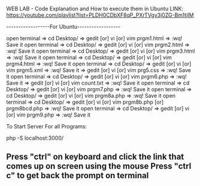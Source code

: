 WEB LAB - Code Explanation and How to execute them in Ubuntu
LINK: https://youtube.com/playlist?list=PLDH0CDbXF8qP_PXrTVgy3j0ZG-Bm1tjIM

------------------For Ubuntu------------------

open terminal => cd Desktop/ => gedit [or] vi [or] vim prgm1.html => :wq! Save it
open terminal => cd Desktop/ => gedit [or] vi [or] vim prgm2.html => :wq! Save it
open terminal => cd Desktop/ => gedit [or] vi [or] vim prgm3.html => :wq! Save it
open terminal => cd Desktop/ => gedit [or] vi [or] vim prgm4.html => :wq! Save it
open terminal => cd Desktop/ => gedit [or] vi [or] vim prgm5.xml => :wq! Save it => gedit [or] vi [or] vim prg5.css => :wq! Save it
open terminal => cd Desktop/ => gedit [or] vi [or] vim prgm6.php => :wq! Save it => gedit [or] vi [or] vim count.txt => :wq! Save it
open terminal => cd Desktop/ => gedit [or] vi [or] vim prgm7.php => :wq! Save it
open terminal => cd Desktop/ => gedit [or] vi [or] vim prgm8a.php => :wq! Save it
open terminal => cd Desktop/ => gedit [or] vi [or] vim prgm8b.php [or] prgm8bcd.php => :wq! Save it
open terminal => cd Desktop/ => gedit [or] vi [or] vim prgm9.php => :wq! Save it

To Start Server For all Programs:

php -S localhost:3000/<PROGRAM NAME.EXTENTION>

Press "ctrl" on keyboard and click the link that comes up on screen using the mouse
Press "ctrl c" to get back the prompt on terminal
----------------------------------------------
